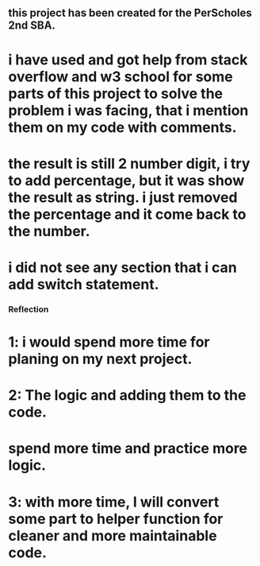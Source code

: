## this project has been created for the PerScholes 2nd SBA.

# i have used and got help from stack overflow and w3 school for some parts of this project to solve the problem i was facing, that i mention them on my code with comments.

# the result is still 2 number digit, i try to add percentage, but it was show the result as string. i just removed the percentage and it come back to the number.

# i did not see any section that i can add switch statement.

### Reflection

# 1: i would spend more time for planing on my next project.

# 2: The logic and adding them to the code.

# spend more time and practice more logic.

# 3: with more time, I will convert some part to helper function for cleaner and more maintainable code.

